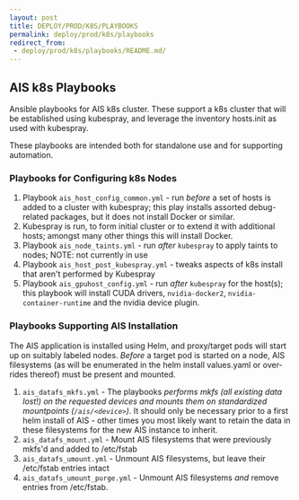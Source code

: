 ```yaml
---
layout: post
title: DEPLOY/PROD/K8S/PLAYBOOKS
permalink: deploy/prod/k8s/playbooks
redirect_from:
 - deploy/prod/k8s/playbooks/README.md/
---
```


## AIS k8s Playbooks

Ansible playbooks for AIS k8s cluster. These support a k8s cluster that will be established using kubespray, and leverage the inventory hosts.init as used with kubespray.

These playbooks are intended both for standalone use and for supporting automation.

### Playbooks for Configuring k8s Nodes

1. Playbook `ais_host_config_common.yml` - run *before* a set of hosts is added to a cluster with kubespray; this play installs assorted debug-related packages, but it does not install Docker or similar.
2. Kubespray is run, to form initial cluster or to extend it with additional hosts; amongst many other things this will install Docker.
3. Playbook `ais_node_taints.yml` - run *after* `kubespray` to apply taints to nodes; NOTE: not currently in use
4. Playbook `ais_host_post_kubespray.yml` - tweaks aspects of k8s install that aren't performed by Kubespray
5. Playbook `ais_gpuhost_config.yml` - run *after* `kubespray` for the host(s); this playbook will install CUDA drivers, `nvidia-docker2`, `nvidia-container-runtime` and the nvidia device plugin.

### Playbooks Supporting AIS Installation

The AIS application is installed using Helm, and proxy/target pods will start up on suitably labeled nodes. *Before* a target pod is started on a node, AIS filesystems (as will be enumerated in the helm install values.yaml or over-rides thereof) must be present and mounted. 
1. `ais_datafs_mkfs.yml` - The playbooks *performs mkfs (all existing data lost!) on the requested devices and mounts them on standardized mountpoints (`/ais/<device>`)*. It should only be necessary prior to a first helm install of AIS - other times you most likely want to retain the data in these filesystems for the new AIS instance to inherit.
2. `ais_datafs_mount.yml` - Mount AIS filesystems that were previously mkfs'd and added to /etc/fstab
3. `ais_datafs_umount.yml` - Unmount AIS filesystems, but leave their /etc/fstab entries intact
4. `ais_datafs_umount_purge.yml` - Unmount AIS filesystems *and* remove entries from /etc/fstab.
